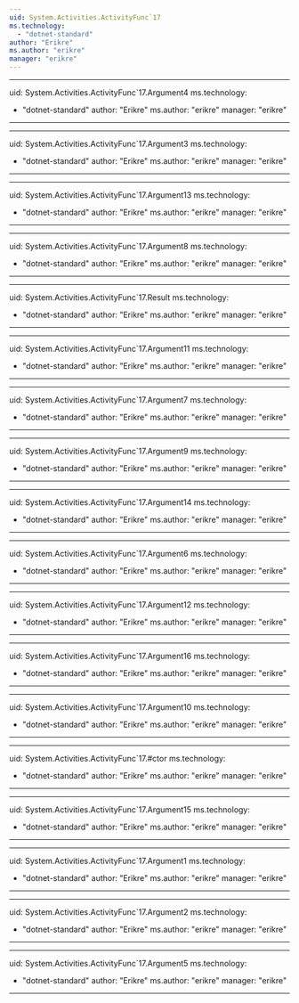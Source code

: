 ```yaml
---
uid: System.Activities.ActivityFunc`17
ms.technology: 
  - "dotnet-standard"
author: "Erikre"
ms.author: "erikre"
manager: "erikre"
---
```


---
uid: System.Activities.ActivityFunc`17.Argument4
ms.technology: 
  - "dotnet-standard"
author: "Erikre"
ms.author: "erikre"
manager: "erikre"
---

---
uid: System.Activities.ActivityFunc`17.Argument3
ms.technology: 
  - "dotnet-standard"
author: "Erikre"
ms.author: "erikre"
manager: "erikre"
---

---
uid: System.Activities.ActivityFunc`17.Argument13
ms.technology: 
  - "dotnet-standard"
author: "Erikre"
ms.author: "erikre"
manager: "erikre"
---

---
uid: System.Activities.ActivityFunc`17.Argument8
ms.technology: 
  - "dotnet-standard"
author: "Erikre"
ms.author: "erikre"
manager: "erikre"
---

---
uid: System.Activities.ActivityFunc`17.Result
ms.technology: 
  - "dotnet-standard"
author: "Erikre"
ms.author: "erikre"
manager: "erikre"
---

---
uid: System.Activities.ActivityFunc`17.Argument11
ms.technology: 
  - "dotnet-standard"
author: "Erikre"
ms.author: "erikre"
manager: "erikre"
---

---
uid: System.Activities.ActivityFunc`17.Argument7
ms.technology: 
  - "dotnet-standard"
author: "Erikre"
ms.author: "erikre"
manager: "erikre"
---

---
uid: System.Activities.ActivityFunc`17.Argument9
ms.technology: 
  - "dotnet-standard"
author: "Erikre"
ms.author: "erikre"
manager: "erikre"
---

---
uid: System.Activities.ActivityFunc`17.Argument14
ms.technology: 
  - "dotnet-standard"
author: "Erikre"
ms.author: "erikre"
manager: "erikre"
---

---
uid: System.Activities.ActivityFunc`17.Argument6
ms.technology: 
  - "dotnet-standard"
author: "Erikre"
ms.author: "erikre"
manager: "erikre"
---

---
uid: System.Activities.ActivityFunc`17.Argument12
ms.technology: 
  - "dotnet-standard"
author: "Erikre"
ms.author: "erikre"
manager: "erikre"
---

---
uid: System.Activities.ActivityFunc`17.Argument16
ms.technology: 
  - "dotnet-standard"
author: "Erikre"
ms.author: "erikre"
manager: "erikre"
---

---
uid: System.Activities.ActivityFunc`17.Argument10
ms.technology: 
  - "dotnet-standard"
author: "Erikre"
ms.author: "erikre"
manager: "erikre"
---

---
uid: System.Activities.ActivityFunc`17.#ctor
ms.technology: 
  - "dotnet-standard"
author: "Erikre"
ms.author: "erikre"
manager: "erikre"
---

---
uid: System.Activities.ActivityFunc`17.Argument15
ms.technology: 
  - "dotnet-standard"
author: "Erikre"
ms.author: "erikre"
manager: "erikre"
---

---
uid: System.Activities.ActivityFunc`17.Argument1
ms.technology: 
  - "dotnet-standard"
author: "Erikre"
ms.author: "erikre"
manager: "erikre"
---

---
uid: System.Activities.ActivityFunc`17.Argument2
ms.technology: 
  - "dotnet-standard"
author: "Erikre"
ms.author: "erikre"
manager: "erikre"
---

---
uid: System.Activities.ActivityFunc`17.Argument5
ms.technology: 
  - "dotnet-standard"
author: "Erikre"
ms.author: "erikre"
manager: "erikre"
---
